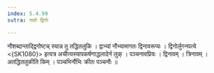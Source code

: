 ```yaml
---
index: 5.4.99
sutra: नावो द्विगोः

---
```

 नौशब्दान्ताद्द्विगोष्टच् स्यान्न तु तद्धितलुकि । द्वाभ्यां नौभ्यामागतः द्विनावरूप्यः । द्विगोर्लुगनपत्ये <{SK1080}> इत्यत्र अचीत्यस्यापकर्षणाद्धलादेर्न लुक् । पञ्चनावप्रियः । द्विनावम् । त्रिनावम् । अतद्धितलुकीति किम् । पञ्चभिर्नौभिः क्रीतः पञ्चनौः ॥ 